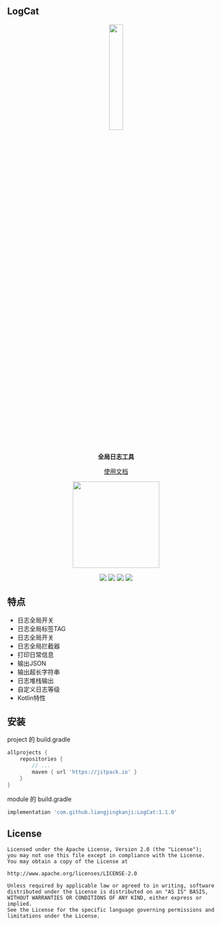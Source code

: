 ## LogCat


<p align="center"><img src="https://raw.githubusercontent.com/liangjingkanji/LogCat/master/docs/img/logo.gif" width="25%"/></p>

<p align="center"><strong>全局日志工具</strong></p>

<p align="center"><a href="http://liangjingkanji.github.io/LogCat/">使用文档</a></p>
<p align="center"><img src="https://i.imgur.com/t3vnPHs.jpg" width="200"/></p>


<p align="center">
<a href="https://jitpack.io/#liangjingkanji/LogCat"><img src="https://jitpack.io/v/liangjingkanji/LogCat.svg"/></a>
<img src="https://img.shields.io/badge/language-kotlin-orange.svg"/>
<img src="https://img.shields.io/badge/license-Apache-blue"/>
<a href="https://jq.qq.com/?_wv=1027&k=vWsXSNBJ"><img src="https://img.shields.io/badge/QQ群-752854893-blue"/></a>
</p>


## 特点

-   日志全局开关
-   日志全局标签TAG
-   日志全局开关
-   日志全局拦截器
-   打印日常信息
-   输出JSON
-   输出超长字符串
-   日志堆栈输出
-   自定义日志等级
-   Kotlin特性

## 安装

project 的 build.gradle

```groovy
allprojects {
    repositories {
        // ...
        maven { url 'https://jitpack.io' }
    }
}
```



module 的 build.gradle

```groovy
implementation 'com.github.liangjingkanji:LogCat:1.1.0'
```



## License

```
Licensed under the Apache License, Version 2.0 (the "License");
you may not use this file except in compliance with the License.
You may obtain a copy of the License at

http://www.apache.org/licenses/LICENSE-2.0

Unless required by applicable law or agreed to in writing, software
distributed under the License is distributed on an "AS IS" BASIS,
WITHOUT WARRANTIES OR CONDITIONS OF ANY KIND, either express or implied.
See the License for the specific language governing permissions and
limitations under the License.
```


